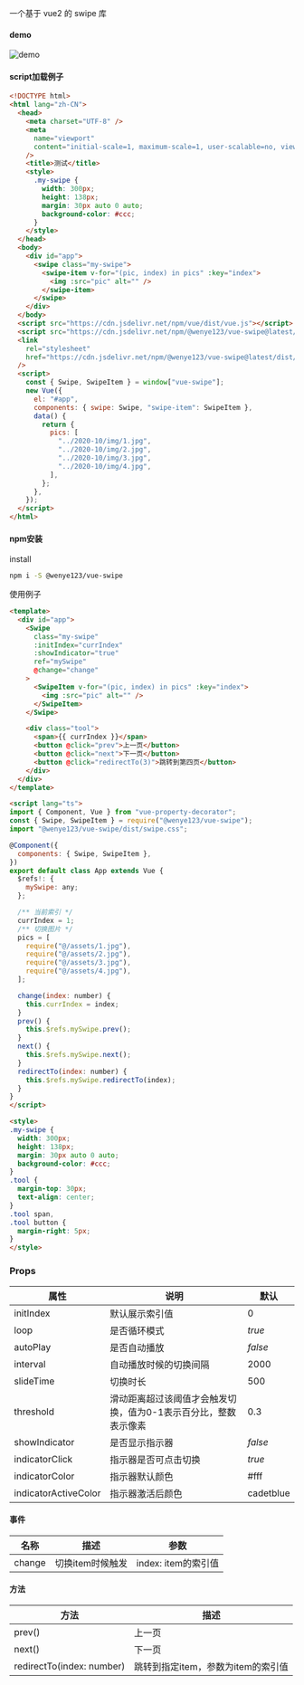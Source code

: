 一个基于 vue2 的 swipe 库

#### demo

![demo](https://cdn.wenye123.com/blog/202304042348200.png)

#### script加载例子

```html
<!DOCTYPE html>
<html lang="zh-CN">
  <head>
    <meta charset="UTF-8" />
    <meta
      name="viewport"
      content="initial-scale=1, maximum-scale=1, user-scalable=no, viewport-fit=cover"
    />
    <title>测试</title>
    <style>
      .my-swipe {
        width: 300px;
        height: 138px;
        margin: 30px auto 0 auto;
        background-color: #ccc;
      }
    </style>
  </head>
  <body>
    <div id="app">
      <swipe class="my-swipe">
        <swipe-item v-for="(pic, index) in pics" :key="index">
          <img :src="pic" alt="" />
        </swipe-item>
      </swipe>
    </div>
  </body>
  <script src="https://cdn.jsdelivr.net/npm/vue/dist/vue.js"></script>
  <script src="https://cdn.jsdelivr.net/npm/@wenye123/vue-swipe@latest/dist/swipe.js"></script>
  <link
    rel="stylesheet"
    href="https://cdn.jsdelivr.net/npm/@wenye123/vue-swipe@latest/dist/swipe.css"
  />
  <script>
    const { Swipe, SwipeItem } = window["vue-swipe"];
    new Vue({
      el: "#app",
      components: { swipe: Swipe, "swipe-item": SwipeItem },
      data() {
        return {
          pics: [
            "../2020-10/img/1.jpg",
            "../2020-10/img/2.jpg",
            "../2020-10/img/3.jpg",
            "../2020-10/img/4.jpg",
          ],
        };
      },
    });
  </script>
</html>
```

#### npm安装

install 

```bash
npm i -S @wenye123/vue-swipe
```

使用例子

```html
<template>
  <div id="app">
    <Swipe
      class="my-swipe"
      :initIndex="currIndex"
      :showIndicator="true"
      ref="mySwipe"
      @change="change"
    >
      <SwipeItem v-for="(pic, index) in pics" :key="index">
        <img :src="pic" alt="" />
      </SwipeItem>
    </Swipe>

    <div class="tool">
      <span>{{ currIndex }}</span>
      <button @click="prev">上一页</button>
      <button @click="next">下一页</button>
      <button @click="redirectTo(3)">跳转到第四页</button>
    </div>
  </div>
</template>

<script lang="ts">
import { Component, Vue } from "vue-property-decorator";
const { Swipe, SwipeItem } = require("@wenye123/vue-swipe");
import "@wenye123/vue-swipe/dist/swipe.css";

@Component({
  components: { Swipe, SwipeItem },
})
export default class App extends Vue {
  $refs!: {
    mySwipe: any;
  };

  /** 当前索引 */
  currIndex = 1;
  /** 切换图片 */
  pics = [
    require("@/assets/1.jpg"),
    require("@/assets/2.jpg"),
    require("@/assets/3.jpg"),
    require("@/assets/4.jpg"),
  ];

  change(index: number) {
    this.currIndex = index;
  }
  prev() {
    this.$refs.mySwipe.prev();
  }
  next() {
    this.$refs.mySwipe.next();
  }
  redirectTo(index: number) {
    this.$refs.mySwipe.redirectTo(index);
  }
}
</script>

<style>
.my-swipe {
  width: 300px;
  height: 138px;
  margin: 30px auto 0 auto;
  background-color: #ccc;
}
.tool {
  margin-top: 30px;
  text-align: center;
}
.tool span,
.tool button {
  margin-right: 5px;
}
</style>
```

### Props

| 属性                 | 说明                                                         | 默认      |
| -------------------- | ------------------------------------------------------------ | --------- |
| initIndex            | 默认展示索引值                                               | 0         |
| loop                 | 是否循环模式                                                 | *true*    |
| autoPlay             | 是否自动播放                                                 | *false*   |
| interval             | 自动播放时候的切换间隔                                       | 2000      |
| slideTime            | 切换时长                                                     | 500       |
| threshold            | 滑动距离超过该阈值才会触发切换，值为0-1表示百分比，整数表示像素 | 0.3       |
| showIndicator        | 是否显示指示器                                               | *false*   |
| indicatorClick       | 指示器是否可点击切换                                         | *true*    |
| indicatorColor       | 指示器默认颜色                                               | \#fff     |
| indicatorActiveColor | 指示器激活后颜色                                             | cadetblue |

#### 事件

| 名称   | 描述             | 参数                |
| ------ | ---------------- | ------------------- |
| change | 切换item时候触发 | index: item的索引值 |

#### 方法

| 方法                      | 描述                               |
| ------------------------- | ---------------------------------- |
| prev()                    | 上一页                             |
| next()                    | 下一页                             |
| redirectTo(index: number) | 跳转到指定item，参数为item的索引值 |

